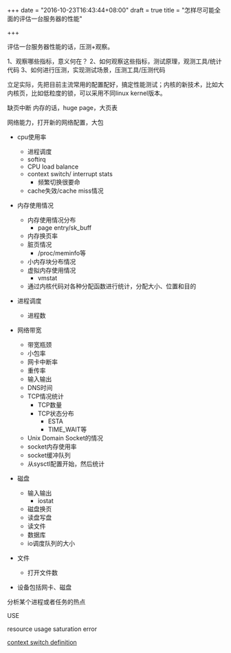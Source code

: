 +++
date = "2016-10-23T16:43:44+08:00"
draft = true
title = "怎样尽可能全面的评估一台服务器的性能"

+++

评估一台服务器性能的话，压测+观察。

1、观察哪些指标，意义何在？
2、如何观察这些指标，测试原理，观测工具/统计代码
3、如何进行压测，实现测试场景，压测工具/压测代码

立足实际，先把目前主流常用的配置配好，搞定性能测试；内核的新技术，比如大内核页，比如低粒度的锁，可以采用不同linux kernel版本。


缺页中断
内存的话，huge page，大页表

网络能力，打开新的网络配置，大包


* cpu使用率
	* 进程调度
	* softirq
	* CPU load balance
	* context switch/ interrupt stats
		* 频繁切换很要命
	* cache失效/cache miss情况

* 内存使用情况
	* 内存使用情况分布
		* page entry/sk_buff
	* 内存换页率
	* 脏页情况
		* /proc/meminfo等
	* 小内存块分布情况
	* 虚拟内存使用情况
		* vmstat
	* 通过内核代码对各种分配函数进行统计，分配大小、位置和目的

* 进程调度
	* 进程数

* 网络带宽
	* 带宽瓶颈
	* 小包率
	* 网卡中断率
	* 重传率
	* 输入输出
	* DNS时间
	* TCP情况统计
		* TCP数量
		* TCP状态分布
			* ESTA
			* TIME_WAIT等
	* Unix Domain Socket的情况
	* socket内存使用率
	* socket缓冲队列
	* 从sysctl配置开始，然后统计

* 磁盘
	* 输入输出
		* iostat
	* 磁盘换页
	* 读盘写盘
	* 读文件
	* 数据库
	* io调度队列的大小

* 文件
	* 打开文件数

* 设备包括网卡、磁盘

分析某个进程或者任务的热点

USE

resource
usage
saturation
error

[context switch definition](http://www.linfo.org/context_switch.html)
